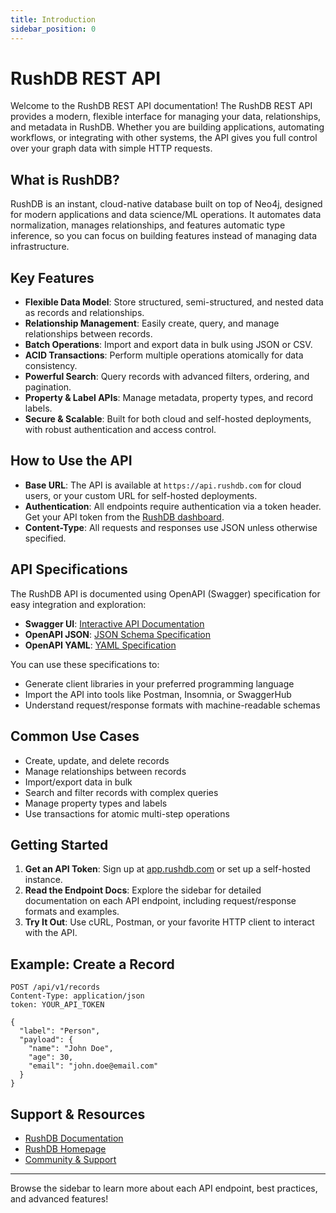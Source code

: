 ```yaml
---
title: Introduction
sidebar_position: 0
---
```


# RushDB REST API

Welcome to the RushDB REST API documentation! The RushDB REST API provides a modern, flexible interface for managing your data, relationships, and metadata in RushDB. Whether you are building applications, automating workflows, or integrating with other systems, the API gives you full control over your graph data with simple HTTP requests.

## What is RushDB?

RushDB is an instant, cloud-native database built on top of Neo4j, designed for modern applications and data science/ML operations. It automates data normalization, manages relationships, and features automatic type inference, so you can focus on building features instead of managing data infrastructure.

## Key Features

- **Flexible Data Model**: Store structured, semi-structured, and nested data as records and relationships.
- **Relationship Management**: Easily create, query, and manage relationships between records.
- **Batch Operations**: Import and export data in bulk using JSON or CSV.
- **ACID Transactions**: Perform multiple operations atomically for data consistency.
- **Powerful Search**: Query records with advanced filters, ordering, and pagination.
- **Property & Label APIs**: Manage metadata, property types, and record labels.
- **Secure & Scalable**: Built for both cloud and self-hosted deployments, with robust authentication and access control.

## How to Use the API

- **Base URL**: The API is available at `https://api.rushdb.com` for cloud users, or your custom URL for self-hosted deployments.
- **Authentication**: All endpoints require authentication via a token header. Get your API token from the [RushDB dashboard](https://app.rushdb.com).
- **Content-Type**: All requests and responses use JSON unless otherwise specified.

## API Specifications

The RushDB API is documented using OpenAPI (Swagger) specification for easy integration and exploration:

- **Swagger UI**: [Interactive API Documentation](https://api.rushdb.com/api)
- **OpenAPI JSON**: [JSON Schema Specification](https://api.rushdb.com/api-json)
- **OpenAPI YAML**: [YAML Specification](https://api.rushdb.com/api-yaml)

You can use these specifications to:
- Generate client libraries in your preferred programming language
- Import the API into tools like Postman, Insomnia, or SwaggerHub
- Understand request/response formats with machine-readable schemas

## Common Use Cases

- Create, update, and delete records
- Manage relationships between records
- Import/export data in bulk
- Search and filter records with complex queries
- Manage property types and labels
- Use transactions for atomic multi-step operations

## Getting Started

1. **Get an API Token**: Sign up at [app.rushdb.com](https://app.rushdb.com) or set up a self-hosted instance.
2. **Read the Endpoint Docs**: Explore the sidebar for detailed documentation on each API endpoint, including request/response formats and examples.
3. **Try It Out**: Use cURL, Postman, or your favorite HTTP client to interact with the API.

## Example: Create a Record

```http
POST /api/v1/records
Content-Type: application/json
token: YOUR_API_TOKEN

{
  "label": "Person",
  "payload": {
    "name": "John Doe",
    "age": 30,
    "email": "john.doe@email.com"
  }
}
```

## Support & Resources

- [RushDB Documentation](https://docs.rushdb.com)
- [RushDB Homepage](https://rushdb.com)
- [Community & Support](https://rushdb.com/contact)

---

Browse the sidebar to learn more about each API endpoint, best practices, and advanced features!
